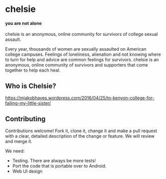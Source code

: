 # chelsie
#### you are not alone

chelsie is an anonymous, online community for survivors of college sexual assault.

Every year, thousands of women are sexually assaulted on American college campuses. Feelings of loneliness, alienation and not knowing where to turn for help and advice are common feelings for survivors. chelsie is an anonymous, online community of survivors and supporters that come together to help each heal.

## Who is Chelsie?
https://mjakobhayes.wordpress.com/2016/04/25/to-kenyon-college-for-failing-my-little-sister/

## Contributing
Contributions welcome!
Fork it, clone it, change it and make a pull request with a clear, detailed description of the change or feature.
We will review and merge it.

We need:
* Testing. There are always be more tests!
* Port the code that is portable over to Android.
* Web UI design
